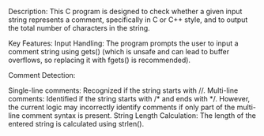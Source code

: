 Description:
This C program is designed to check whether a given input string represents a comment, specifically in C or C++ style, and to output the total number of characters in the string.

Key Features:
Input Handling: The program prompts the user to input a comment string using gets() (which is unsafe and can lead to buffer overflows, so replacing it with fgets() is recommended).

Comment Detection:

Single-line comments: Recognized if the string starts with //.
Multi-line comments: Identified if the string starts with /* and ends with */. However, the current logic may incorrectly identify comments if only part of the multi-line comment syntax is present.
String Length Calculation: The length of the entered string is calculated using strlen().

